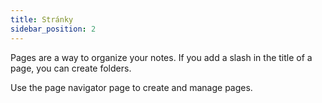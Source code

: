 ```yaml
---
title: Stránky
sidebar_position: 2
---
```


Pages are a way to organize your notes.
If you add a slash in the title of a page, you can create folders.

Use the page navigator page to create and manage pages.
